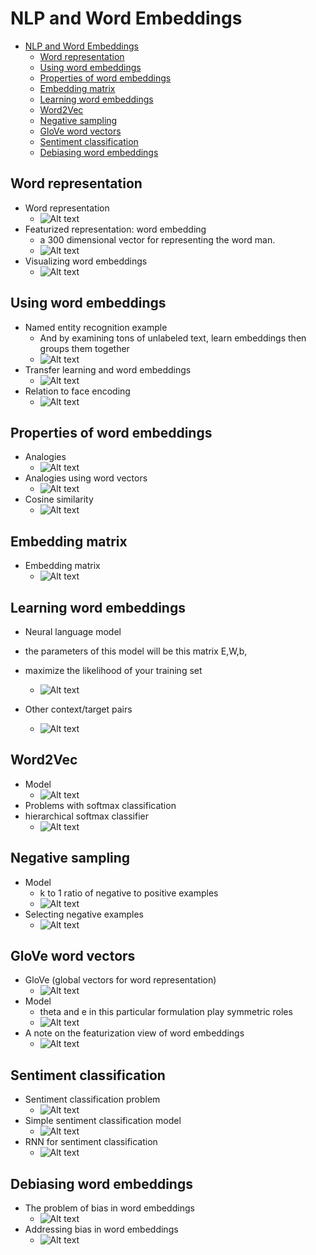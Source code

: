 # NLP and Word Embeddings

- [NLP and Word Embeddings](#nlp-and-word-embeddings)
  - [Word representation](#word-representation)
  - [Using word embeddings](#using-word-embeddings)
  - [Properties of word embeddings](#properties-of-word-embeddings)
  - [Embedding matrix](#embedding-matrix)
  - [Learning word embeddings](#learning-word-embeddings)
  - [Word2Vec](#word2vec)
  - [Negative sampling](#negative-sampling)
  - [GloVe word vectors](#glove-word-vectors)
  - [Sentiment classification](#sentiment-classification)
  - [Debiasing word embeddings](#debiasing-word-embeddings)

## Word representation

- Word representation
  - ![Alt text](images/image-279.png)
- Featurized representation: word embedding
  - a 300 dimensional vector for representing the word man.
  - ![Alt text](images/image-280.png)
- Visualizing word embeddings
  - ![Alt text](images/image-281.png)

## Using word embeddings

- Named entity recognition example
  - And by examining tons of unlabeled text, learn embeddings then groups them together
  - ![Alt text](images/image-282.png)
- Transfer learning and word embeddings
  - ![Alt text](images/image-283.png)
- Relation to face encoding
  - ![Alt text](images/image-284.png)

## Properties of word embeddings

- Analogies
  - ![Alt text](images/image-285.png)
- Analogies using word vectors
  - ![Alt text](images/image-286.png)
- Cosine similarity
  - ![Alt text](images/image-287.png)

## Embedding matrix

- Embedding matrix
  - ![Alt text](images/image-288.png)

## Learning word embeddings

- Neural language model
- the parameters of this model will be this matrix E,W,b,
- maximize the likelihood of your training set
  - ![Alt text](images/image-289.png)

- Other context/target pairs
  - ![Alt text](images/image-290.png)

## Word2Vec

- Model
  - ![Alt text](images/image-291.png)
- Problems with softmax classification
- hierarchical softmax classifier
  - ![Alt text](images/image-292.png)

## Negative sampling

- Model
  - k to 1 ratio of negative to positive examples
  - ![Alt text](images/image-293.png)
- Selecting negative examples
  - ![Alt text](images/image-294.png)

## GloVe word vectors

- GloVe (global vectors for word representation)
  - ![Alt text](images/image-295.png)
- Model
  - theta and e in this particular formulation play symmetric roles
  - ![Alt text](images/image-296.png)
- A note on the featurization view of word embeddings
  - ![Alt text](images/image-297.png)

## Sentiment classification

- Sentiment classification problem
  - ![Alt text](images/image-298.png)
- Simple sentiment classification model
  - ![Alt text](images/image-299.png)
- RNN for sentiment classification
  - ![Alt text](images/image-300.png)

## Debiasing word embeddings

- The problem of bias in word embeddings
  - ![Alt text](images/image-301.png)
- Addressing bias in word embeddings
  - ![Alt text](images/image-302.png)